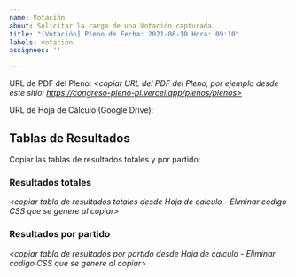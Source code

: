 ```yaml
---
name: Votación
about: Solicitar la carga de una Votación capturada.
title: "[Votación] Pleno de Fecha: 2021-08-10 Hora: 09:10"
labels: votacion
assignees: ''

---
```


URL de PDF del Pleno: _<copiar URL del PDF del Pleno, por ejemplo desde este sitio: https://congreso-pleno-pi.vercel.app/plenos/plenos>_

URL de Hoja de Cálculo (Google Drive): _<copiar URL de la hoja de calculo trabajada en Google Drive>_

## Tablas de Resultados

Copiar las tablas de resultados totales y por partido:

### Resultados totales

_<copiar tabla de resultados totales desde Hoja de calculo - Eliminar codigo CSS que se genere al copiar>_

### Resultados por partido

_<copiar tabla de resultados por partido desde Hoja de calculo - Eliminar codigo CSS que se genere al copiar>_
